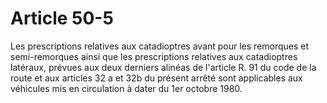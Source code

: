# Article 50-5

Les prescriptions relatives aux catadioptres avant pour les remorques et semi-remorques ainsi que les prescriptions relatives aux catadioptres latéraux, prévues aux deux derniers alinéas de l'article R. 91 du code de la route et aux articles 32 a et 32b du présent arrêté sont applicables aux véhicules mis en circulation à dater du 1er octobre 1980.
